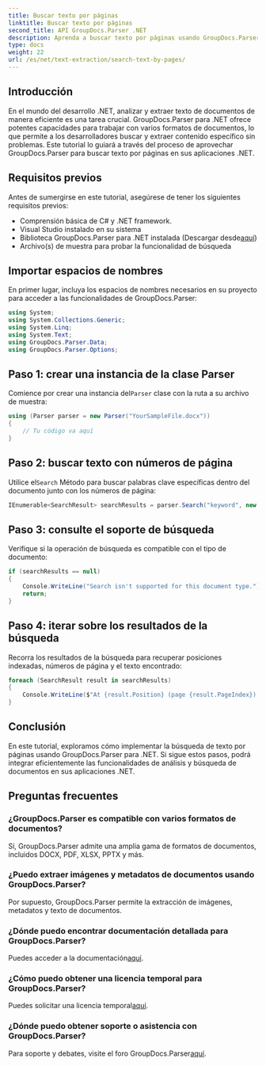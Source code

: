 ```yaml
---
title: Buscar texto por páginas
linktitle: Buscar texto por páginas
second_title: API GroupDocs.Parser .NET
description: Aprenda a buscar texto por páginas usando GroupDocs.Parser para .NET. Extraiga contenido específico de manera eficiente de documentos en sus aplicaciones .NET.
type: docs
weight: 22
url: /es/net/text-extraction/search-text-by-pages/
---
```

## Introducción
En el mundo del desarrollo .NET, analizar y extraer texto de documentos de manera eficiente es una tarea crucial. GroupDocs.Parser para .NET ofrece potentes capacidades para trabajar con varios formatos de documentos, lo que permite a los desarrolladores buscar y extraer contenido específico sin problemas. Este tutorial lo guiará a través del proceso de aprovechar GroupDocs.Parser para buscar texto por páginas en sus aplicaciones .NET.
## Requisitos previos
Antes de sumergirse en este tutorial, asegúrese de tener los siguientes requisitos previos:
- Comprensión básica de C# y .NET framework.
- Visual Studio instalado en su sistema
-  Biblioteca GroupDocs.Parser para .NET instalada (Descargar desde[aquí](https://releases.groupdocs.com/parser/net/))
- Archivo(s) de muestra para probar la funcionalidad de búsqueda
## Importar espacios de nombres
En primer lugar, incluya los espacios de nombres necesarios en su proyecto para acceder a las funcionalidades de GroupDocs.Parser:
```csharp
using System;
using System.Collections.Generic;
using System.Linq;
using System.Text;
using GroupDocs.Parser.Data;
using GroupDocs.Parser.Options;
```
## Paso 1: crear una instancia de la clase Parser
 Comience por crear una instancia del`Parser` clase con la ruta a su archivo de muestra:
```csharp
using (Parser parser = new Parser("YourSampleFile.docx"))
{
    // Tu código va aquí
}
```
## Paso 2: buscar texto con números de página
 Utilice el`Search` Método para buscar palabras clave específicas dentro del documento junto con los números de página:
```csharp
IEnumerable<SearchResult> searchResults = parser.Search("keyword", new SearchOptions(false, false, false, true));
```
## Paso 3: consulte el soporte de búsqueda
Verifique si la operación de búsqueda es compatible con el tipo de documento:
```csharp
if (searchResults == null)
{
    Console.WriteLine("Search isn't supported for this document type.");
    return;
}
```
## Paso 4: iterar sobre los resultados de la búsqueda
Recorra los resultados de la búsqueda para recuperar posiciones indexadas, números de página y el texto encontrado:
```csharp
foreach (SearchResult result in searchResults)
{
    Console.WriteLine($"At {result.Position} (page {result.PageIndex}): {result.Text}");
}
```
## Conclusión
En este tutorial, exploramos cómo implementar la búsqueda de texto por páginas usando GroupDocs.Parser para .NET. Si sigue estos pasos, podrá integrar eficientemente las funcionalidades de análisis y búsqueda de documentos en sus aplicaciones .NET.

## Preguntas frecuentes
### ¿GroupDocs.Parser es compatible con varios formatos de documentos?
Sí, GroupDocs.Parser admite una amplia gama de formatos de documentos, incluidos DOCX, PDF, XLSX, PPTX y más.
### ¿Puedo extraer imágenes y metadatos de documentos usando GroupDocs.Parser?
Por supuesto, GroupDocs.Parser permite la extracción de imágenes, metadatos y texto de documentos.
### ¿Dónde puedo encontrar documentación detallada para GroupDocs.Parser?
 Puedes acceder a la documentación[aquí](https://reference.groupdocs.com/parser/net/).
### ¿Cómo puedo obtener una licencia temporal para GroupDocs.Parser?
 Puedes solicitar una licencia temporal[aquí](https://purchase.groupdocs.com/temporary-license/).
### ¿Dónde puedo obtener soporte o asistencia con GroupDocs.Parser?
 Para soporte y debates, visite el foro GroupDocs.Parser[aquí](https://forum.groupdocs.com/c/parser/17).